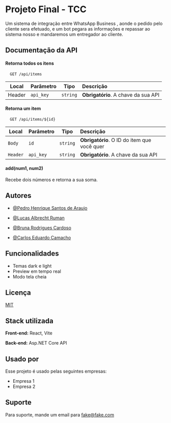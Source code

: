 
# Projeto Final - TCC

Um sistema de integração entre WhatsApp Business , aonde o pedido pelo cliente sera efetuado, e um bot pegara as informações e repassar ao sistema nosso e mandaremos um entregador ao cliente.


## Documentação da API

#### Retorna todos os itens

```http
  GET /api/items
```

| Local   | Parâmetro | Tipo   | Descrição                          |
|---------|-----------|--------| :----------------------------------|
| Header  | `api_key` | `string` | **Obrigatório**. A chave da sua API |


#### Retorna um item

```http
  GET /api/items/${id}
```

| Local | Parâmetro | Tipo | Descrição                          |
| ----- | --------- | ---- | :------------------------------------------ |
| `Body` | `id`      | `string` | **Obrigatório**. O ID do item que você quer |
| `Header` | `api_key` | `string` | **Obrigatório**. A chave da sua API |

#### add(num1, num2)

Recebe dois números e retorna a sua soma.


## Autores

- [@Pedro Henrique Santos de Araujo](https://www.github.com/PedroHenriqueAraujo18)

- [@Lucas Albrecht Ruman](https://www.github.com/RumanLucas2)

- [@Bruna Rodrigues Cardoso ](https://www.github.com/)

- [@Carlos Eduardo Camacho](https://www.github.com/)


## Funcionalidades

- Temas dark e light
- Preview em tempo real
- Modo tela cheia




## Licença

[MIT](https://choosealicense.com/licenses/mit/)


## Stack utilizada

**Front-end:** React, Vite

**Back-end:** Asp.NET Core API


## Usado por

Esse projeto é usado pelas seguintes empresas:

- Empresa 1
- Empresa 2


## Suporte

Para suporte, mande um email para fake@fake.com

